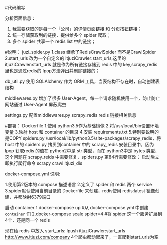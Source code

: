 #代码编写

分析页面信息：
1. 我需要获取的是每一个「公司」的详情页面链接 和 分页按钮链接；
2. 统一存储获取到的链接，提供给多个 spider 爬取；
3. 多个 spider 共享一个 redis list 中的链接；

#说明：
juzi_spider.py
1.class 继承了RedisCrawlSpider 而不是CrawlSpider
2.start_urls 改为一个自定义的 itjuziCrawler:start_urls,这里的itjuziCrawler:start_urls 就是作为所有链接存储到 redis 中的 key,scrapy_redis 里也是通过redis的 lpop方法弹出并删除链接的；

db_util.py
使用 SQLAlchemy 作为 ORM 工具，当表结构不存在时，自动创建表结构

middlewares.py
增加了很多 User-Agent，每一个请求随机使用一个，防止防止网站通过 User-Agent 屏蔽爬虫

settings.py
配置middlewares.py scrapy_redis redis 链接相关信息

#部署：
Dockerfile
1.使用 python3.5作为基础镜像
2.将/usr/local/bin设置环境变量
3.映射 host 和 container 的目录
4.安装 requirements.txt
5.特别要说明的是COPY spiders.py /usr/local/lib/python3.5/site-packages/scrapy_redis，将 host 中的 spiders.py 拷贝到container 中的 scrapy_redis 安装目录中，因为 lpop 获取redis 的值在 python2中是 str 类型，而在 python3中是 bytes 类型，这个问题在 scrapy_reids 中需要修复，spiders.py 第84行需要修改；
启动后立即执行爬行命令 scrapy crawl itjuzi_dis

docker-compose.yml
说明:

1.使用第2版本的 compose 描述语言
2.定义了 spider 和 redis 两个 service
3.spider默认使用当前目录的 Dockerfile 来创建，redis使用 redis:latest 镜像创建，并都映射6379端口


启动 container
1.docker-compose up #从 docker-compose.yml 中创建 `container` 们
2.docker-compose scale spider=4 #将 spider 这一个服务扩展到4个，还是同一个 redis


现在给 redis 中放入 start_urls:
lpush itjuziCrawler:start_urls http://www.itjuzi.com/company
4个爬虫都动起来了，一直爬到start_urls为空
